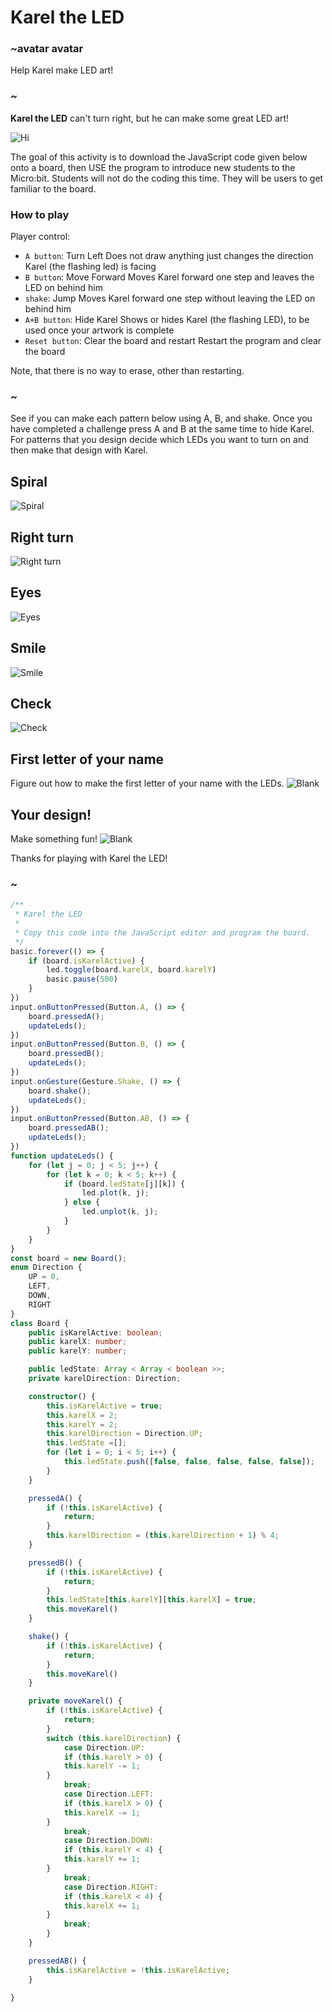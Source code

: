 # Karel the LED

### ~avatar avatar

Help Karel make LED art!

### ~

**Karel the LED** can't turn right, but he can make some great LED art!

![](/static/mb/projects/karel/hi.png "Hi")

The goal of this activity is to download the JavaScript code given below onto a board,
then USE the program to introduce new students to the Micro:bit.
Students will not do the coding this time.  They will be users to get familiar to the board.

### How to play

Player control:
* ``A button``: Turn Left
Does not draw anything just changes the direction Karel (the flashing led) is facing
* ``B button``: Move Forward
Moves Karel forward one step and leaves the LED on behind him
* ``shake``: Jump
Moves Karel forward one step without leaving the LED on behind him
* ``A+B button``: Hide Karel
Shows or hides Karel (the flashing LED), to be used once your artwork is complete
* ``Reset button``: Clear the board and restart
Restart the program and clear the board

Note, that there is no way to erase, other than restarting.

### ~

See if you can make each pattern below using A, B, and shake.  Once you have completed a challenge press A and B at the same time to hide Karel.
For patterns that you design decide which LEDs you want to turn on and then make that design with Karel.

## Spiral
![](/static/mb/projects/karel/spiral.png "Spiral")

## Right turn
![](/static/mb/projects/karel/right-turn.png "Right turn")

## Eyes
![](/static/mb/projects/karel/eyes.png "Eyes")

## Smile
![](/static/mb/projects/karel/smile.png "Smile")

## Check
![](/static/mb/projects/karel/check.png "Check")

## First letter of your name
Figure out how to make the first letter of your name with the LEDs.
![](/static/mb/projects/karel/blank.png "Blank")

## Your design!
Make something fun!
![](/static/mb/projects/karel/blank.png "Blank")

Thanks for playing with Karel the LED!

### ~

```typescript
/**
 * Karel the LED
 * 
 * Copy this code into the JavaScript editor and program the board.
 */
basic.forever(() => {
    if (board.isKarelActive) {
        led.toggle(board.karelX, board.karelY)
        basic.pause(500)
    }
})
input.onButtonPressed(Button.A, () => {
    board.pressedA();
    updateLeds();
})
input.onButtonPressed(Button.B, () => {
    board.pressedB();
    updateLeds();
})
input.onGesture(Gesture.Shake, () => {
    board.shake();
    updateLeds();
})
input.onButtonPressed(Button.AB, () => {
    board.pressedAB();
    updateLeds();
})
function updateLeds() {
    for (let j = 0; j < 5; j++) {
        for (let k = 0; k < 5; k++) {
            if (board.ledState[j][k]) {
                led.plot(k, j);
            } else {
                led.unplot(k, j);
            }
        }
    }
}
const board = new Board();
enum Direction {
    UP = 0,
    LEFT,
    DOWN,
    RIGHT
}
class Board {
    public isKarelActive: boolean;
    public karelX: number;
    public karelY: number;

    public ledState: Array < Array < boolean >>;
    private karelDirection: Direction;

    constructor() {
        this.isKarelActive = true;
        this.karelX = 2;
        this.karelY = 2;
        this.karelDirection = Direction.UP;
        this.ledState =[];
        for (let i = 0; i < 5; i++) {
            this.ledState.push([false, false, false, false, false]);
        }
    }

    pressedA() {
        if (!this.isKarelActive) {
            return;
        }
        this.karelDirection = (this.karelDirection + 1) % 4;
    }

    pressedB() {
        if (!this.isKarelActive) {
            return;
        }
        this.ledState[this.karelY][this.karelX] = true;
        this.moveKarel()
    }

    shake() {
        if (!this.isKarelActive) {
            return;
        }
        this.moveKarel()
    }

    private moveKarel() {
        if (!this.isKarelActive) {
            return;
        }
        switch (this.karelDirection) {
            case Direction.UP:
            if (this.karelY > 0) {
            this.karelY -= 1;
        }
            break;
            case Direction.LEFT:
            if (this.karelX > 0) {
            this.karelX -= 1;
        }
            break;
            case Direction.DOWN:
            if (this.karelY < 4) {
            this.karelY += 1;
        }
            break;
            case Direction.RIGHT:
            if (this.karelX < 4) {
            this.karelX += 1;
        }
            break;
        }
    }

    pressedAB() {
        this.isKarelActive = !this.isKarelActive;
    }

}
```